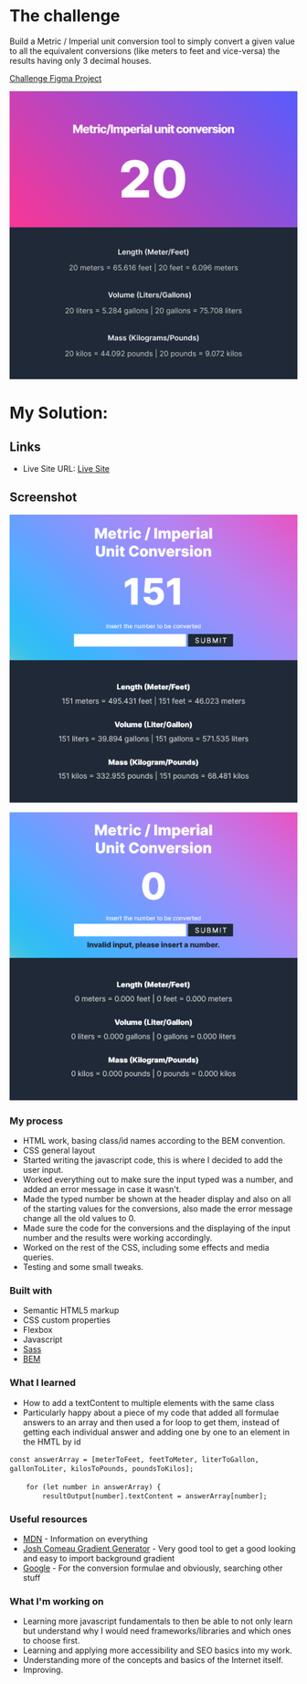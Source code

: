 # The challenge

Build a Metric / Imperial unit conversion tool to simply convert a given value to all the equivalent conversions (like meters to feet and vice-versa) the results having only 3 decimal houses.

[Challenge Figma Project](https://www.figma.com/file/AdqUVRQCZGP1zRcEvzmJTm/Unit-Conversion?node-id=0%3A1)

![Dark Challenge Preview](./dark-active.png)

# My Solution:
## Links

- Live Site URL: [Live Site]()

## Screenshot

![Working Preview](./Working-Preview.png)

![Error Preview](./Error-Preview.png)

### My process

- HTML work, basing class/id names according to the BEM convention.
- CSS general layout
- Started writing the javascript code, this is where I decided to add the user input.
- Worked everything out to make sure the input typed was a number, and added an error message in case it wasn't.
- Made the typed number be shown at the header display and also on all of the starting values for the conversions, also made the error message change all the old values to 0.
- Made sure the code for the conversions and the displaying of the input number and the results were working accordingly.
- Worked on the rest of the CSS, including some effects and media queries.
- Testing and some small tweaks.

### Built with

- Semantic HTML5 markup
- CSS custom properties
- Flexbox
- Javascript
- [Sass](https://sass-lang.com/)
- [BEM](http://getbem.com/naming/)

### What I learned

- How to add a textContent to multiple elements with the same class
- Particularly happy about a piece of my code that added all formulae answers to an array and then used a for loop to get them, instead of getting each individual answer and adding one by one to an element in the HMTL by id
```
const answerArray = [meterToFeet, feetToMeter, literToGallon, gallonToLiter, kilosToPounds, poundsToKilos];
    
    for (let number in answerArray) {
        resultOutput[number].textContent = answerArray[number];
```

### Useful resources

- [MDN](https://developer.mozilla.org/en-US/) - Information on everything
- [Josh Comeau Gradient Generator](https://www.joshwcomeau.com/gradient-generator/) - Very good tool to get a good looking and easy to import background gradient
- [Google](https://www.google.com/) - For the conversion formulae and obviously, searching other stuff

### What I'm working on

- Learning more javascript fundamentals to then be able to not only learn but understand why I would need frameworks/libraries and which ones to choose first.
- Learning and applying more accessibility and SEO basics into my work.
- Understanding more of the concepts and basics of the Internet itself.
- Improving.
